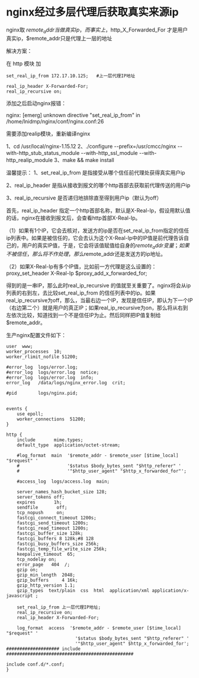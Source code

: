 # nginx经过多层代理后获取真实来源ip
 

nginx取 $remote_addr 当做真实ip，而事实上，$http_X_Forwarded_For 才是用户真实ip，$remote_addr只是代理上一层的地址

解决方案：

在 http 模块 加

    set_real_ip_from 172.17.10.125;   #上一层代理IP地址

    real_ip_header X-Forwarded-For;
    real_ip_recursive on;

添加之后启动nginx报错：

nginx: [emerg] unknown directive "set_real_ip_from" in /home/lnidmp/nginx/conf/nginx.conf:26

需要添加realip模块，重新编译nginx


1、cd /usr/local/nginx-1.15.12
2、./configure --prefix=/usr/cmcc/nginx --with-http_stub_status_module --with-http_ssl_module --with-http_realip_module
3、make && make install

温馨提示：
1、set_real_ip_from 是指接受从哪个信任前代理处获得真实用户ip

2、real_ip_header 是指从接收到报文的哪个http首部去获取前代理传送的用户ip

3、real_ip_recursive 是否递归地排除直至得到用户ip（默认为off） 

首先，real_ip_header 指定一个http首部名称，默认是X-Real-Ip，假设用默认值的话，nginx在接收到报文后，会查看http首部X-Real-Ip。

（1）如果有1个IP，它会去核对，发送方的ip是否在set_real_ip_from指定的信任ip列表中。如果是被信任的，它会去认为这个X-Real-Ip中的IP值是前代理告诉自己的，用户的真实IP值，于是，它会将该值赋值给自身的$remote_addr变量；如果不被信任，那么将不作处理，那么$remote_addr还是发送方的ip地址。

（2）如果X-Real-Ip有多个IP值，比如前一方代理是这么设置的：proxy_set_header X-Real-Ip $proxy_add_x_forwarded_for;

得到的是一串IP，那么此时real_ip_recursive 的值就至关重要了。nginx将会从ip列表的右到左，去比较set_real_ip_from 的信任列表中的ip。如果real_ip_recursive为off，那么，当最右边一个IP，发现是信任IP，即认为下一个IP（右边第二个）就是用户的真正IP；如果real_ip_recursive为on，那么将从右到左依次比较，知道找到一个不是信任IP为止。然后同样把IP值复制给$remote_addr。

 

生产nginx配置文件如下：
```
user  www;
worker_processes  10;
worker_rlimit_nofile 51200;

#error_log  logs/error.log;
#error_log  logs/error.log  notice;
#error_log  logs/error.log  info;
error_log   /data/logs/nginx_error.log  crit;

#pid        logs/nginx.pid;


events {
    use epoll;
    worker_connections  51200;
}

http {
    include       mime.types;
    default_type  application/octet-stream;

    #log_format  main  '$remote_addr - $remote_user [$time_local] "$request" '
    #                  '$status $body_bytes_sent "$http_referer" '
    #                  '"$http_user_agent" "$http_x_forwarded_for"';

    #access_log  logs/access.log  main;

    server_names_hash_bucket_size 128;
    server_tokens off;
    expires       1h;
    sendfile       off; 
    tcp_nopush     on;
    fastcgi_connect_timeout 1200s;
    fastcgi_send_timeout 1200s;
    fastcgi_read_timeout 1200s;
    fastcgi_buffer_size 128k;
    fastcgi_buffers 8 128k;#8 128
    fastcgi_busy_buffers_size 256k;
    fastcgi_temp_file_write_size 256k;
    keepalive_timeout  65;
    tcp_nodelay on;
    error_page   404  /;    
    gzip on;
    gzip_min_length  2048;
    gzip_buffers     4 16k;
    gzip_http_version 1.1;
    gzip_types  text/plain  css  html  application/xml application/x-javascript ;

    set_real_ip_from 上一层代理IP地址;
    real_ip_recursive on;
    real_ip_header X-Forwarded-For;

    log_format  access  '$remote_addr - $remote_user [$time_local] "$request" '
                          '$status $body_bytes_sent "$http_referer" '
                          '"$http_user_agent" $http_x_forwarded_for';
#################### include    ################################################

include conf.d/*.conf;
}
```
